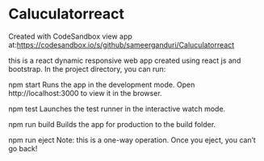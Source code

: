 # Caluculatorreact
Created with CodeSandbox
view app at:https://codesandbox.io/s/github/sameerganduri/Caluculatorreact


this is a react dynamic responsive web app created using react js and bootstrap.
In the project directory, you can run:

npm start
Runs the app in the development mode.
Open http://localhost:3000 to view it in the browser.



npm test
Launches the test runner in the interactive watch mode.


npm run build
Builds the app for production to the build folder.



npm run eject
Note: this is a one-way operation. Once you eject, you can’t go back!

